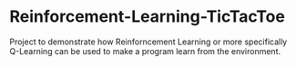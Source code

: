 # Reinforcement-Learning-TicTacToe
Project to demonstrate how Reinforncement Learning or more specifically Q-Learning can be used to make a program learn from the environment.

